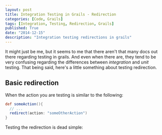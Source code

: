 ```yaml
---
layout: post 
title: Integration Testing in Grails - Redirection
categories: [Code, Grails]
tags: [Integration, Testing, Redirection, Grails]
published: True
date: "2014-12-15"
description: "Integration testing redirections in grails"
---
```


<p class="message">It might just be me, but it seems to me that there aren't that many docs out there regarding testing in grails. And even when there are, they tend to be very confusing regarding the differences between <em>integration</em> and <em>unit</em> testing. That being said, here's a little something about testing redirection.</p>

## Basic redirection

When the action you are testing is similar to the following:

```` groovy
def someAction(){
  // ...
  redirect(action: "someOtherAction")
}
````

Testing the redirection is dead simple:

````groovy

